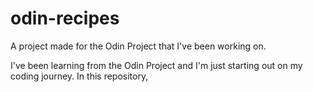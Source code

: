 # odin-recipes
A project made for the Odin Project that I've been working on.

I've been learning from the Odin Project and I'm just starting out on my coding journey.
In this repository,
